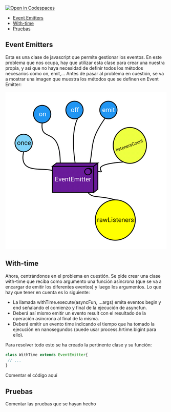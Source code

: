 [![Open in Codespaces](https://classroom.github.com/assets/launch-codespace-7f7980b617ed060a017424585567c406b6ee15c891e84e1186181d67ecf80aa0.svg)](https://classroom.github.com/open-in-codespaces?assignment_repo_id=12797360)
- [Event Emitters](#event-emitters)
- [With-time](#with-time)
- [Pruebas](#pruebas)

## Event Emitters

Esta es una clase de javascript que permite gestionar los eventos. En este problema que nos ocupa, hay que utilizar esta clase para crear una nuestra propia, y así que no haya necesidad de definir todos los métodos necesarios como on, emit,... Antes de pasar al problema en cuestión, se va a mostrar una imagen que muestra los métodos que se definen en Event Emitter:

<img src=./img/eventemitter.png>

## With-time

Ahora, centrándonos en el problema en cuestión. Se pide crear una clase with-time que reciba como argumento una función asíncrona (que se va a encargar de emitir los diferentes eventos) y luego los argumentos. Lo que hay que tener en cuenta es lo siguiente:
* La llamada withTime.execute(asyncFun, ...args) emita eventos begin y end señalando el comienzo y final de la ejecución de asyncfun.
* Deberá así mismo emitir un evento result con el resultado de la operación asíncrona al final de la misma.
* Deberá emitir un evento time indicando el tiempo que ha tomado la ejecución en nanosegundos (puede usar process.hrtime.bigint para ello).

Para resolver todo esto se ha creado la pertinente clase y su función:
```js
class WithTime extends EventEmitter{
 // ...
}
```

Comentar el código aquí

## Pruebas

Comentar las pruebas que se hayan hecho